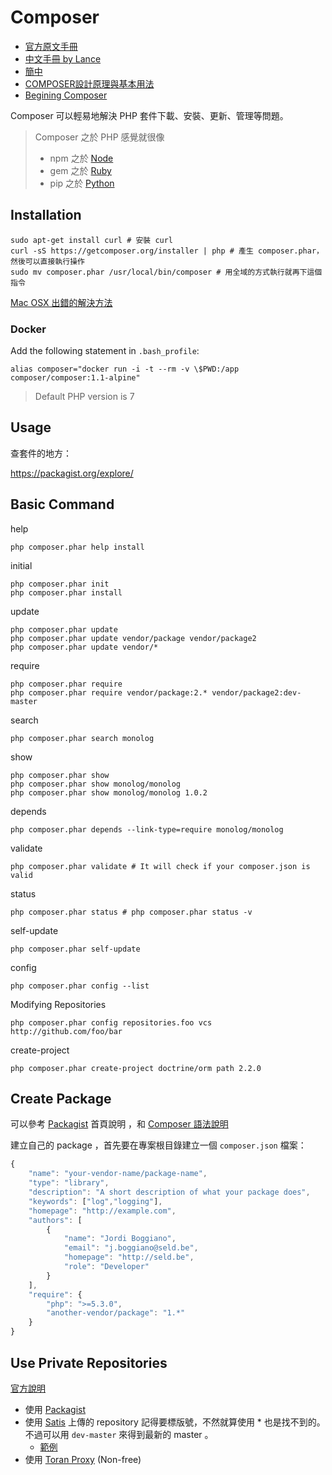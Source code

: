 # Composer

* [官方原文手冊](https://getcomposer.org/doc/)
* [中文手冊 by Lance](http://getcomposer.ycnets.com/doc/)
* [簡中](http://docs.phpcomposer.com/)
* [COMPOSER設計原理與基本用法](http://blog.turn.tw/?p=1039)
* [Begining Composer](https://speakerdeck.com/jaceju/begining-composer)

Composer 可以輕易地解決 PHP 套件下載、安裝、更新、管理等問題。

> Composer 之於 PHP 感覺就很像
> * npm 之於 [Node](/pdl/node/README.md)
> * gem 之於 [Ruby](/pdl/ruby/README.md)
> * pip 之於 [Python](/pdl/python/README.md)

## Installation

    sudo apt-get install curl # 安裝 curl
    curl -sS https://getcomposer.org/installer | php # 產生 composer.phar，然後可以直接執行操作
    sudo mv composer.phar /usr/local/bin/composer # 用全域的方式執行就再下這個指令

[Mac OSX 出錯的解決方法](https://github.com/composer/composer/issues/2839)

### Docker

Add the following statement in `.bash_profile`:

    alias composer="docker run -i -t --rm -v \$PWD:/app composer/composer:1.1-alpine"

> Default PHP version is 7

## Usage

查套件的地方：

https://packagist.org/explore/

## Basic Command

help

    php composer.phar help install

initial

    php composer.phar init
    php composer.phar install

update

    php composer.phar update
    php composer.phar update vendor/package vendor/package2
    php composer.phar update vendor/*

require

    php composer.phar require
    php composer.phar require vendor/package:2.* vendor/package2:dev-master

search

    php composer.phar search monolog

show

    php composer.phar show
    php composer.phar show monolog/monolog
    php composer.phar show monolog/monolog 1.0.2

depends

    php composer.phar depends --link-type=require monolog/monolog

validate

    php composer.phar validate # It will check if your composer.json is valid

status

    php composer.phar status # php composer.phar status -v

self-update

    php composer.phar self-update

config

    php composer.phar config --list

Modifying Repositories

    php composer.phar config repositories.foo vcs http://github.com/foo/bar

create-project

    php composer.phar create-project doctrine/orm path 2.2.0

## Create Package

可以參考 [Packagist](https://packagist.org/) 首頁說明 ，和 [Composer 語法說明](https://getcomposer.org/doc/04-schema.md)

建立自己的 package ，首先要在專案根目錄建立一個 `composer.json` 檔案：

```javascript
{
    "name": "your-vendor-name/package-name",
    "type": "library",
    "description": "A short description of what your package does",
    "keywords": ["log","logging"],
    "homepage": "http://example.com",
    "authors": [
        {
            "name": "Jordi Boggiano",
            "email": "j.boggiano@seld.be",
            "homepage": "http://seld.be",
            "role": "Developer"
        }
    ],
    "require": {
        "php": ">=5.3.0",
        "another-vendor/package": "1.*"
    }
}
```

## Use Private Repositories

[官方說明](https://getcomposer.org/doc/05-repositories.md#hosting-your-own)

* 使用 [Packagist](https://github.com/composer/packagist)
* 使用 [Satis][] 上傳的 repository 記得要標版號，不然就算使用 * 也是找不到的。不過可以用 `dev-master` 來得到最新的 master 。
  * [範例](https://github.com/smstw/Development-Tools/issues/1)
* 使用 [Toran Proxy][] (Non-free)

[Satis]: https://github.com/composer/satis
[Toran Proxy]: https://toranproxy.com/
